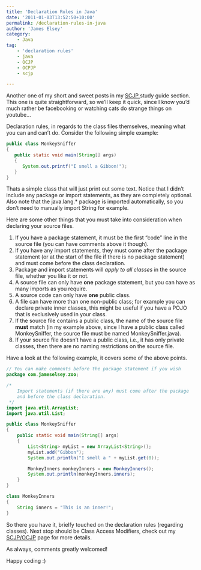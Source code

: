 ```yaml
---
title: 'Declaration Rules in Java'
date: '2011-01-03T13:52:50+10:00'
permalink: /declaration-rules-in-java
author: 'James Elsey'
category:
    - Java
tag:
    - 'declaration rules'
    - java
    - OCJP
    - OCPJP
    - scjp

---
```

Another one of my short and sweet posts in my [SCJP ](/scjp-ocjp-exam-objectives-and-what-you-need-to-study-for-each-section)study guide section. This one is quite straightforward, so we’ll keep it quick, since I know you’d much rather be facebooking or watching cats do strange things on youtube…

Declaration rules, in regards to the class files themselves, meaning what you can and can’t do. Consider the following simple example:

```java
public class MonkeySniffer
{
   public static void main(String[] args)
   {
      System.out.printf("I smell a Gibbon!");
   }
}

```

Thats a simple class that will just print out some text. Notice that I didn’t include any package or import statements, as they are completely optional. Also note that the java.lang.\* package is imported automatically, so you don’t need to manually import String for example.

Here are some other things that you must take into consideration when declaring your source files.

1. If you have a package statement, it must be the first “code” line in the source file (you can have comments above it though).
2. If you have any import statements, they must come after the package statement (or at the start of the file if there is no package statement) and must come before the class declaration.
3. Package and import statements will *apply to all classes* in the source file, whether you like it or not.
4. A source file can only have **one** package statement, but you can have as many imports as you require.
5. A source code can only have **one** public class.
6. A file can have more than one non-public class; for example you can declare private inner classes, this might be useful if you have a POJO that is exclusively used in your class.
7. If the source file contains a public class, the name of the source file **must** match (in my example above, since I have a public class called MonkeySniffer, the source file must be named MonkeySniffer.java).
8. If your source file doesn’t have a public class, i.e., it has only private classes, then there are no naming restrictions on the source file.

Have a look at the following example, it covers some of the above points.

```java
// You can make comments before the package statement if you wish
package com.jameselsey.zoo;

/*
    Import statements (if there are any) must come after the package
    and before the class declaration.
 */
import java.util.ArrayList;
import java.util.List;

public class MonkeySniffer
{
    public static void main(String[] args)
    {
        List<String> myList = new ArrayList<String>();
        myList.add("Gibbon");
        System.out.println("I smell a " + myList.get(0));

        MonkeyInners monkeyInners = new MonkeyInners();
        System.out.println(monkeyInners.inners);
    }
}

class MonkeyInners
{
    String inners = "This is an inner!";
}

```

So there you have it, brielfy touched on the declaration rules (regarding classes). Next stop should be Class Access Modifiers, check out my [SCJP/OCJP](/scjp-ocjp-exam-objectives-and-what-you-need-to-study-for-each-section) page for more details.

As always, comments greatly welcomed!

Happy coding :)
